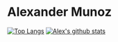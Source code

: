 # Alexander Munoz
[![Top Langs](https://github-readme-stats.vercel.app/api/top-langs/?username=AlexMunoz905&theme=dracula&count_private=true)](https://github.com/AlexMunoz905)
[![Alex's github stats](https://github-readme-stats.vercel.app/api?username=AlexMunoz905&count_private=true&show_icons=true&theme=dracula)](https://github.com/AlexMunoz905)
